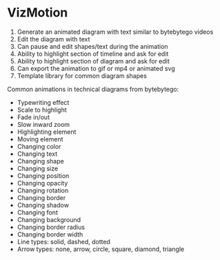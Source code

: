 # VizMotion


1. Generate an animated diagram with text similar to bytebytego videos
2. Edit the diagram with text
3. Can pause and edit shapes/text during the animation
4. Ability to highlight section of timeline and ask for edit
5. Ability to highlight section of diagram and ask for edit
6. Can export the animation to gif or mp4 or animated svg
7. Template library for common diagram shapes


Common animations in technical diagrams from bytebytego:
- Typewriting effect
- Scale to highlight
- Fade in/out
- Slow inward zoom
- Highlighting element
- Moving element
- Changing color
- Changing text
- Changing shape
- Changing size
- Changing position
- Changing opacity
- Changing rotation
- Changing border
- Changing shadow
- Changing font
- Changing background
- Changing border radius
- Changing border width
- Line types: solid, dashed, dotted
- Arrow types: none, arrow, circle, square, diamond, triangle


